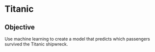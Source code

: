# Titanic
## Objective 
Use machine learning to create a model that predicts which passengers survived the Titanic shipwreck.
